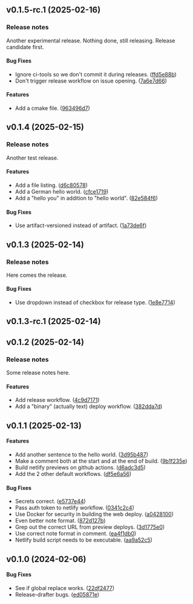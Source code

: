 <a name="v0.1.5-rc.1"></a>

## v0.1.5-rc.1 (2025-02-16)

### Release notes

Another experimental release. Nothing done, still releasing. Release candidate first.

#### Bug Fixes

- Ignore ci-tools so we don't commit it during releases. ([ffd5e88b](https://github.com/TokTok/experimental/commit/ffd5e88bb79022bd9af79348522f82811263101c))
- Don't trigger release workflow on issue opening. ([7a6e7d66](https://github.com/TokTok/experimental/commit/7a6e7d66ca5551f2440389a55b186ca33e49285f))

#### Features

- Add a cmake file. ([963496d7](https://github.com/TokTok/experimental/commit/963496d75878af06affd6578577277b4a6e534ed))

<a name="v0.1.4"></a>

## v0.1.4 (2025-02-15)

### Release notes

Another test release.

#### Features

- Add a file listing. ([d6c80578](https://github.com/TokTok/experimental/commit/d6c80578bc5b28c70ef21f6eb7c7ce02a35d542b))
- Add a German hello world. ([cfce1719](https://github.com/TokTok/experimental/commit/cfce1719649d5c7fa9372ad54f31e008e1f8863f))
- Add a "hello you" in addition to "hello world". ([82e584f6](https://github.com/TokTok/experimental/commit/82e584f63ec47a3c74c7ce660d65bb64a9db8ae6))

#### Bug Fixes

- Use artifact-versioned instead of artifact. ([1a73de6f](https://github.com/TokTok/experimental/commit/1a73de6fbc68f3eafc9596377846fb68a5dc432d))

<a name="v0.1.3"></a>

## v0.1.3 (2025-02-14)

### Release notes

Here comes the release.

#### Bug Fixes

- Use dropdown instead of checkbox for release type. ([1e8e7714](https://github.com/TokTok/experimental/commit/1e8e7714394fe492776f00ff876fdd8f9b9c2d98))

<a name="v0.1.3-rc.1"></a>

## v0.1.3-rc.1 (2025-02-14)

<a name="v0.1.2"></a>

## v0.1.2 (2025-02-14)

### Release notes

Some release notes here.

#### Features

- Add release workflow. ([4c9d7171](https://github.com/TokTok/experimental/commit/4c9d71719ebe21b93a37e836427cdeb6814c8f11))
- Add a "binary" (actually text) deploy workflow. ([382dda7d](https://github.com/TokTok/experimental/commit/382dda7d928cb8feb8100eb11eaa71258a3a7358))

<a name="v0.1.1"></a>

## v0.1.1 (2025-02-13)

#### Features

- Add another sentence to the hello world. ([3d95b487](https://github.com/TokTok/experimental/commit/3d95b487d32b556c709c2e7e37987ae1cb3410e6))
- Make a comment both at the start and at the end of build. ([9b1f235e](https://github.com/TokTok/experimental/commit/9b1f235ec8510a58a28c4e1cf94400d394f3906e))
- Build netlify previews on github actions. ([d6adc3d5](https://github.com/TokTok/experimental/commit/d6adc3d5abedbef41c1e4bed248d6ef7810daf8a))
- Add the 2 other default workflows. ([df5e6a56](https://github.com/TokTok/experimental/commit/df5e6a5693c93bddd76c404916f5e0bac362aee4))

#### Bug Fixes

- Secrets correct. ([e5737e44](https://github.com/TokTok/experimental/commit/e5737e44bd1a9e56cb719ec3a38ff4f319a0574e))
- Pass auth token to netlify workflow. ([0341c2c4](https://github.com/TokTok/experimental/commit/0341c2c4f256f00d60fdcdc27efe16374d8f3ba2))
- Use Docker for security in building the web deploy. ([a0428100](https://github.com/TokTok/experimental/commit/a0428100d8890f23f3cb3435bb5cb989f56d35a3))
- Even better note format. ([872d127b](https://github.com/TokTok/experimental/commit/872d127b125a404976e8c5c7d04473ea53f3f32e))
- Grep out the correct URL from preview deploys. ([3d1775e0](https://github.com/TokTok/experimental/commit/3d1775e03e1e3b4a7867bdd0b96bdbd48c827256))
- Use correct note format in comment. ([ea4f1db0](https://github.com/TokTok/experimental/commit/ea4f1db074f75a8f54182bf3ee9097d65f5f268e))
- Netlify build script needs to be executable. ([aa9a52c5](https://github.com/TokTok/experimental/commit/aa9a52c527be9db84cf50d727e851eae739e1562))

<a name="v0.1.0"></a>

## v0.1.0 (2024-02-06)

#### Bug Fixes

- See if global replace works. ([22df2477](https://github.com/TokTok/experimental/commit/22df2477e27350c89660056a75e4289531df9390))
- Release-drafter bugs. ([ed05871e](https://github.com/TokTok/experimental/commit/ed05871e5639a17048f76ad2dfd27a4eded57317))
